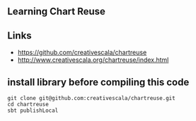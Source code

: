 ## Learning Chart Reuse

## Links

- https://github.com/creativescala/chartreuse
- http://www.creativescala.org/chartreuse/index.html

## install library before compiling this code

```shell
git clone git@github.com:creativescala/chartreuse.git
cd chartreuse
sbt publishLocal
```